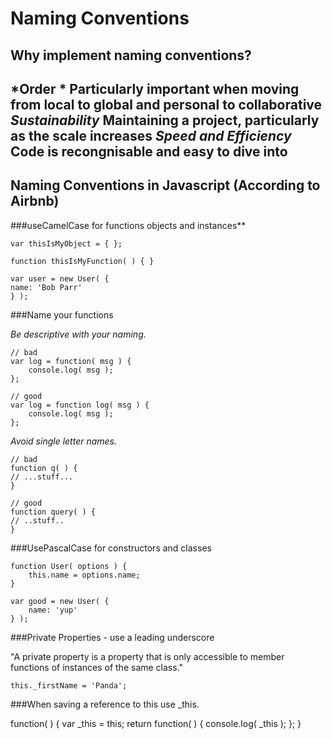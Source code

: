 # Naming Conventions

## Why implement naming conventions?

*Order *
Particularly important when moving from local to global and personal to collaborative
*Sustainability*
Maintaining a project, particularly as the scale increases
*Speed and Efficiency*
Code is recongnisable and easy to dive into
---
## Naming Conventions in Javascript (According to Airbnb)

###useCamelCase for functions objects and instances**

```
var thisIsMyObject = { };
```

```
function thisIsMyFunction( ) { }
```

```
var user = new User( {
name: 'Bob Parr'
} );
```

###Name your functions

*Be descriptive with your naming.*

```
// bad
var log = function( msg ) {
	console.log( msg );
};
```

```
// good
var log = function log( msg ) {
	console.log( msg );
};
```

*Avoid single letter names.*

```
// bad
function q( ) {
// ...stuff...
}
```

```
// good
function query( ) {
// ..stuff..
}
```

###UsePascalCase for constructors and classes

```
function User( options ) {
	this.name = options.name;
}
```
```
var good = new User( {
	name: 'yup'
} );
```

###Private Properties - use a leading underscore

"A private property is a property that is only accessible to member functions of instances of the same class."

```
this._firstName = 'Panda';
```

###When saving a reference to this use _this.

function( ) {
var _this = this;
return function( ) {
console.log( _this );
};
}